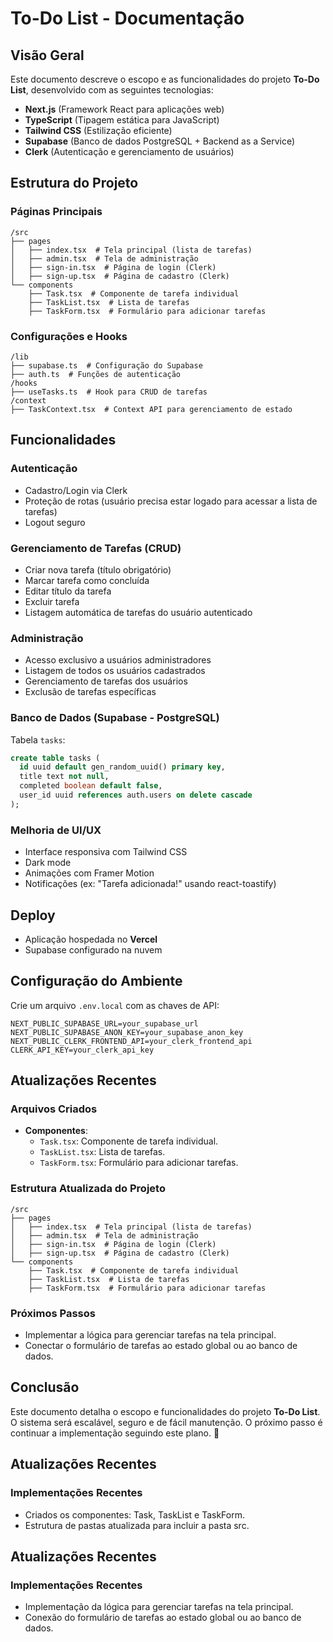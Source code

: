 # To-Do List - Documentação

## Visão Geral

Este documento descreve o escopo e as funcionalidades do projeto **To-Do List**, desenvolvido com as seguintes tecnologias:

- **Next.js** (Framework React para aplicações web)
- **TypeScript** (Tipagem estática para JavaScript)
- **Tailwind CSS** (Estilização eficiente)
- **Supabase** (Banco de dados PostgreSQL + Backend as a Service)
- **Clerk** (Autenticação e gerenciamento de usuários)

## Estrutura do Projeto

### **Páginas Principais**

```
/src
├── pages
│   ├── index.tsx  # Tela principal (lista de tarefas)
│   ├── admin.tsx  # Tela de administração
│   ├── sign-in.tsx  # Página de login (Clerk)
│   ├── sign-up.tsx  # Página de cadastro (Clerk)
└── components
    ├── Task.tsx  # Componente de tarefa individual
    ├── TaskList.tsx  # Lista de tarefas
    ├── TaskForm.tsx  # Formulário para adicionar tarefas
```

### **Configurações e Hooks**

```
/lib
├── supabase.ts  # Configuração do Supabase
├── auth.ts  # Funções de autenticação
/hooks
├── useTasks.ts  # Hook para CRUD de tarefas
/context
├── TaskContext.tsx  # Context API para gerenciamento de estado
```

## Funcionalidades

### **Autenticação**

- Cadastro/Login via Clerk
- Proteção de rotas (usuário precisa estar logado para acessar a lista de tarefas)
- Logout seguro

### **Gerenciamento de Tarefas (CRUD)**

- Criar nova tarefa (título obrigatório)
- Marcar tarefa como concluída
- Editar título da tarefa
- Excluir tarefa
- Listagem automática de tarefas do usuário autenticado

### **Administração**

- Acesso exclusivo a usuários administradores
- Listagem de todos os usuários cadastrados
- Gerenciamento de tarefas dos usuários
- Exclusão de tarefas específicas

### **Banco de Dados (Supabase - PostgreSQL)**

Tabela `tasks`:

```sql
create table tasks (
  id uuid default gen_random_uuid() primary key,
  title text not null,
  completed boolean default false,
  user_id uuid references auth.users on delete cascade
);
```

### **Melhoria de UI/UX**

- Interface responsiva com Tailwind CSS
- Dark mode
- Animações com Framer Motion
- Notificações (ex: "Tarefa adicionada!" usando react-toastify)

## Deploy

- Aplicação hospedada no **Vercel**
- Supabase configurado na nuvem

## Configuração do Ambiente

Crie um arquivo `.env.local` com as chaves de API:

```env
NEXT_PUBLIC_SUPABASE_URL=your_supabase_url
NEXT_PUBLIC_SUPABASE_ANON_KEY=your_supabase_anon_key
NEXT_PUBLIC_CLERK_FRONTEND_API=your_clerk_frontend_api
CLERK_API_KEY=your_clerk_api_key
```

## Atualizações Recentes

### **Arquivos Criados**

- **Componentes**:
  - `Task.tsx`: Componente de tarefa individual.
  - `TaskList.tsx`: Lista de tarefas.
  - `TaskForm.tsx`: Formulário para adicionar tarefas.

### **Estrutura Atualizada do Projeto**

```
/src
├── pages
│   ├── index.tsx  # Tela principal (lista de tarefas)
│   ├── admin.tsx  # Tela de administração
│   ├── sign-in.tsx  # Página de login (Clerk)
│   ├── sign-up.tsx  # Página de cadastro (Clerk)
└── components
    ├── Task.tsx  # Componente de tarefa individual
    ├── TaskList.tsx  # Lista de tarefas
    ├── TaskForm.tsx  # Formulário para adicionar tarefas
```

### **Próximos Passos**

- Implementar a lógica para gerenciar tarefas na tela principal.
- Conectar o formulário de tarefas ao estado global ou ao banco de dados.

## Conclusão

Este documento detalha o escopo e funcionalidades do projeto **To-Do List**. O sistema será escalável, seguro e de fácil manutenção. O próximo passo é continuar a implementação seguindo este plano. 🚀

## Atualizações Recentes

### Implementações Recentes

- Criados os componentes: Task, TaskList e TaskForm.
- Estrutura de pastas atualizada para incluir a pasta src.

## Atualizações Recentes

### Implementações Recentes

- Implementação da lógica para gerenciar tarefas na tela principal.
- Conexão do formulário de tarefas ao estado global ou ao banco de dados.
